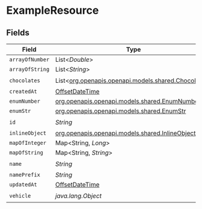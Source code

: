 # ExampleResource


## Fields

| Field                                                                                     | Type                                                                                      | Required                                                                                  | Description                                                                               |
| ----------------------------------------------------------------------------------------- | ----------------------------------------------------------------------------------------- | ----------------------------------------------------------------------------------------- | ----------------------------------------------------------------------------------------- |
| `arrayOfNumber`                                                                           | List<*Double*>                                                                            | :heavy_minus_sign:                                                                        | N/A                                                                                       |
| `arrayOfString`                                                                           | List<*String*>                                                                            | :heavy_minus_sign:                                                                        | N/A                                                                                       |
| `chocolates`                                                                              | List<[org.openapis.openapi.models.shared.Chocolates](../../models/shared/Chocolates.md)>  | :heavy_check_mark:                                                                        | N/A                                                                                       |
| `createdAt`                                                                               | [OffsetDateTime](https://docs.oracle.com/javase/8/docs/api/java/time/OffsetDateTime.html) | :heavy_minus_sign:                                                                        | N/A                                                                                       |
| `enumNumber`                                                                              | [org.openapis.openapi.models.shared.EnumNumber](../../models/shared/EnumNumber.md)        | :heavy_minus_sign:                                                                        | N/A                                                                                       |
| `enumStr`                                                                                 | [org.openapis.openapi.models.shared.EnumStr](../../models/shared/EnumStr.md)              | :heavy_minus_sign:                                                                        | N/A                                                                                       |
| `id`                                                                                      | *String*                                                                                  | :heavy_check_mark:                                                                        | N/A                                                                                       |
| `inlineObject`                                                                            | [org.openapis.openapi.models.shared.InlineObject](../../models/shared/InlineObject.md)    | :heavy_minus_sign:                                                                        | N/A                                                                                       |
| `mapOfInteger`                                                                            | Map<String, *Long*>                                                                       | :heavy_minus_sign:                                                                        | N/A                                                                                       |
| `mapOfString`                                                                             | Map<String, *String*>                                                                     | :heavy_minus_sign:                                                                        | N/A                                                                                       |
| `name`                                                                                    | *String*                                                                                  | :heavy_check_mark:                                                                        | N/A                                                                                       |
| `namePrefix`                                                                              | *String*                                                                                  | :heavy_minus_sign:                                                                        | N/A                                                                                       |
| `updatedAt`                                                                               | [OffsetDateTime](https://docs.oracle.com/javase/8/docs/api/java/time/OffsetDateTime.html) | :heavy_minus_sign:                                                                        | N/A                                                                                       |
| `vehicle`                                                                                 | *java.lang.Object*                                                                        | :heavy_check_mark:                                                                        | N/A                                                                                       |